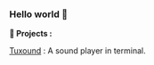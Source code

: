 ### Hello world 👋

**🔭 Projects :**

[Tuxound](https://github.com/Developper-team-sponso-par-Kirby54/Sound_player) : A sound player in terminal.
